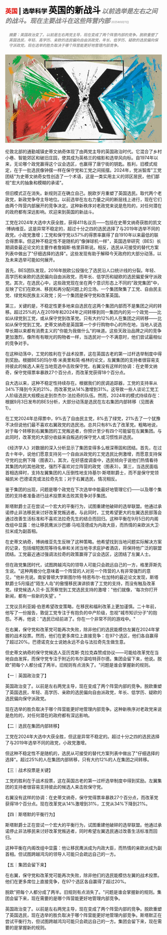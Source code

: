<span style="color:#E3120B; font-size:14.9pt; font-weight:bold;">英国</span> <span style="color:#000000; font-size:14.9pt; font-weight:bold;">| 选举科学</span>
<span style="color:#000000; font-size:21.0pt; font-weight:bold;">英国的新战斗</span>
<span style="color:#808080; font-size:14.9pt; font-weight:bold; font-style:italic;">以前选举是左右之间的战斗。现在主要战斗在这些阵营内部</span>
<span style="color:#808080; font-size:6.2pt;">2025年9月11日</span>

<div style="padding:8px 12px; color:#666; font-size:9.0pt; font-style:italic; margin:12px 0;">摘要：英国政治变了。以前是左右两党主导，现在变成了两个阵营内部的竞争。脱欧重塑了英国选民，年轻、高学历、亲欧的选民偏向自由派政党，年长、低学历、疑欧的选民偏向保守派政党。现在选举的胜负取决于哪个阵营能更好地管理内部竞争。</div>

![](../images/043_The_new_battle_for_Britain/p0172_img01.jpeg)

伦敦北部的通勤城镇史蒂文纳奇体现了由两党主导的英国政治时代。它混合了乡村小巷、智能郊区和破旧庄园，使其成为英格兰的缩影和选举风向标。自1974年以来，无论哪个政党赢得这个议会选区，也赢得了唐宁街的钥匙。胜利，旧模式规定，在于一批选民像钟摆一样在保守党和工党之间摇摆。2024年，党派智库"工党团结"为史蒂文纳奇女性创造了一个术语，这是一类实用主义的郊区居民，他们鄙视"宏大的抽象和模糊的承诺"。

但旧模式正在消失。新规则正在确立自己。脱欧岁月重塑了英国选民。取代两个老政党，新政党争夺主导地位。以前选举在左右力量之间的断层线上进行，现在它们由两个阵营内部展开的竞争决定。这种新秩序对老政党来说是危险的，对任何潜在的政府都有深远影响。欢迎来到英国的新战斗。

工党在2024年大选中大获全胜，获得411名议员——包括在史蒂文纳奇获胜的凯文·博纳维亚。这是异常不稳定的，超过十分之四的选民选择了与2019年选举不同的政党。小政党激增；工党和保守党以57%的得票率赢得了自1910年以来最低的联合得票率。但这种不稳定性不是随机的"像弹球机一样"，英国选举研究（BES）长期调查最近论文的主要作者詹姆斯·格里菲斯说。相反，选民从可接受的替代方案列表中做出了"仔细选择的选择"。这些发现有助于解释今天政府的大部分动荡，以及未来选举可能如何展开。

首先，BES团队发现，2016年脱欧公投强化了选民沿人口统计线的分裂。年轻、高学历和亲欧的选民偏向自由派政党，而年长、低学历和疑欧的选民偏爱保守派政党。其次，在选民心中，这些政党现在坐在两个意识形态上不同的"政党集团"中，反映了它们在欧洲、移民和再分配问题上的立场。一个集团聚集了工党、自由民主党、绿党和民族主义政党；另一个集团是保守党和改革英国。

第三，关键的是，不稳定性更多地来自选民在这两个集团内部而不是集团之间的转移。超过25%的人在2019年和2024年之间转移到同一集团内的另一个政党——比如从绿党到工党，或从保守党到改革党。只有大约12%的人在集团之间转移——比如从保守党到工党。史蒂文纳奇是英国第一个步行购物中心的所在地，当地人说选举长期以来都有消费主义的"你能为我做什么"的味道。这些天政治品牌之间的竞争更加激烈，像所有有眼光的购物者一样，当选民对一个不满意时，他们尝试最相似的竞争对手。

在这种动荡中，工党的胜利在于战术投票，这在英国古老的第一过杆选举制度中得到奖励。根据BES的玛尔塔·米奥里和简·格林的论文，左翼集团的支持者很容易支持彼此的候选人来在当地竞选中击败保守党。右翼没有这样的协调：在史蒂文纳奇，保守党得票率暴跌27个百分点，而改革党获得18个百分点。

自大选以来，这种不稳定性持续存在。根据我们的民调追踪器，工党的支持率从34%下降到今天的21%，而改革党从14%激增到31%。这导致一些人谈论工党工人阶级选民大规模出走到奈杰尔·法拉奇的队伍。然而，2024年的模式持续存在：根据9月3日发布的BES分析，大部分动荡是选民在左右集团内部转移（见图表1）。

在工党2024年总得票中，9%去了自由民主党，8%去了绿党，21%去了一个犹豫不决但说他们最不喜欢右翼政党的选民池。总共只有8%去了改革党。粗略地说，对于每个转移到右翼集团的工党叛逃者，你预计至少有四个可能留在左翼集团。与此同时，改革党的大部分收益来自叛逃的保守党人或习惯性非选民。

《经济学人》对数据的深入分析显示了集团变得多么根深蒂固和团结。首先，在过去十年中，说他们愿意支持另一个自由派政党的工党选民比例激增，而愿意支持保守党的比例下降（图表2）。其次，在好感度调查中，选民倾向于说他们热情看待其集团内的其他政党，强烈不喜欢对立阵营的政党（图表3）。第三，当选民面临首相选择时，支持左翼集团的人压倒性地支持基尔·斯塔默爵士，而不是保守党领袖凯米·巴德诺克或法拉奇先生；对于右翼选民，情况相反。

鉴于集团的出现，问题是哪个政党在下次选举中能最好地管理它们——以及哪个集团的支持者准备进行战术投票来击败其竞争对手集团。

斯塔默爵士正在尝试一个宏大的平衡行为，试图重建他破碎的选举联盟。他通过承诺停止非法移民来讨好改革党叛逃者。与此同时，工党希望更大的左翼选民部落会通过改善生活标准和不喜欢法拉奇先生的结合而回归。这种平衡在9月5日的内阁改组中显露：他让移民鹰派沙巴娜·马哈茂德成为内政大臣，而热情的亲欧派大卫·拉米成为副首相。

在史蒂文纳奇，博纳维亚先生反映了这种策略。他希望找到当地问题实际解决方案的记录，包括缩短医院等待名单和关闭当地寻求庇护者酒店，将保持他广泛的联盟团结。工党最近通过强调法拉奇的政策赢得了议会选区，这团结了左翼人士。

但在政党集团时代，试图跨越鸿沟的领导人可能只会疏远自己的一方，格里菲斯先生说。"这种两极分化意味着一个阵营的人对另一个阵营的人有非常强烈的意见，"他补充说。南安普顿大学斯图尔特·特恩布尔-杜加特的最近论文发现，斯塔默爵士5月描述"陌生人岛"的傲慢移民演讲损害了工党的支持，而没有触及改革党。绿党候选人贝卡·瓦茨察觉到工党选民支持的激增："他们就像，'每次你打开新闻，都有一些新的失望'。"

工党议员利亚姆·伯恩希望改变策略，在移民和福利改革上更加谨慎。二十年前，他写了一份报告，敦促工党专注于有抱负的中产阶级，忽视"城市知识分子"的抱怨。不再，他说："选民已经前进了。你在一个非常不同的游戏中。"

在右翼，保守党和改革党可能再次失败，除非他们的选民能模仿左翼在2024年掌握的战术投票。然而，他们在更多席位上直接竞争：在97个选区，他们各自赢得了超过20%。巴德诺克女士说她永远不会与法拉奇先生做生意。

但史蒂文纳奇的保守党候选人亚历克斯·克拉克森赞成协议——可能给改革党在当地自由发挥，而保守党专注于附近的韦尔温哈特菲尔德。集团会留下来，他说。脱欧"把每个人都分成了两半。旧规则有点消失了。"问题是谁会掌握新的规则。

【一｜英国政治变了】

英国政治变了。以前是左右两党主导，现在变成了两个阵营内部的竞争。脱欧重塑了英国选民，年轻、高学历、亲欧的选民偏向自由派政党，年长、低学历、疑欧的选民偏向保守派政党。

现在选举的胜负取决于哪个阵营能更好地管理内部竞争。这种新秩序对老政党来说是危险的，对任何潜在的政府都有深远影响。

【二｜选民在集团内部转移】

工党在2024年大选中大获全胜，但这是异常不稳定的。超过十分之四的选民选择了与2019年选举不同的政党，小政党激增。

但这种不稳定性不是随机的，选民从可接受的替代方案列表中做出了"仔细选择的选择"。超过25%的人在集团内部转移，只有大约12%的人在集团之间转移。

【三｜战术投票是关键】

工党的胜利在于战术投票，这在英国古老的第一过杆选举制度中得到奖励。左翼集团的支持者很容易支持彼此的候选人来击败保守党。

右翼没有这样的协调：在史蒂文纳奇，保守党得票率暴跌27个百分点，而改革党获得18个百分点。现在改革党从14%激增到31%，工党从34%下降到21%。

【四｜斯塔默的平衡行为】

斯塔默爵士正在尝试一个宏大的平衡行为，试图重建他破碎的选举联盟。他通过承诺停止非法移民来讨好改革党叛逃者，同时希望左翼选民通过改善生活标准而回归。

这种平衡在内阁改组中显露：他让移民鹰派成为内政大臣，而热情的亲欧派成为副首相。但试图跨越鸿沟的领导人可能只会疏远自己的一方。

【五｜集团会留下来】

在右翼，保守党和改革党可能再次失败，除非他们的选民能模仿左翼的战术投票。他们在更多席位上直接竞争，在97个选区各自赢得了超过20%。

脱欧"把每个人都分成了两半。旧规则有点消失了。"问题是谁会掌握新的规则。集团会留下来，现在需要的是哪个阵营能更好地管理内部竞争。

英国政治变了。以前是左右两党主导，现在变成了两个阵营内部的竞争。脱欧重塑了英国选民，现在选举的胜负取决于哪个阵营能更好地管理内部竞争。斯塔默正在尝试平衡行为，但试图跨越鸿沟可能只会疏远自己的一方。集团会留下来，现在需要的是掌握新的规则。
